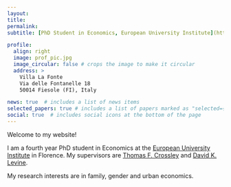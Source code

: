 ```yaml
---
layout: 
title: 
permalink: 
subtitle: [PhD Student in Economics, European University Institute](https://www.eui.eu/people?id=olatz-roman)

profile:
  align: right
  image: prof_pic.jpg
  image_circular: false # crops the image to make it circular
  address: >
    Villa La Fonte
    Via delle Fontanelle 18
    50014 Fiesole (FI), Italy

news: true  # includes a list of news items
selected_papers: true # includes a list of papers marked as "selected={true}"
social: true  # includes social icons at the bottom of the page
---
```


Welcome to my website!

I am a fourth year PhD student in Economics at the [European University Institute](https://www.eui.eu/en/academic-units/department-of-economics) in Florence. My supervisors are [Thomas F. Crossley](https://sites.google.com/site/tfcrossley/) and [David K. Levine](http://www.dklevine.com/). 

My research interests are in family, gender and urban economics.
